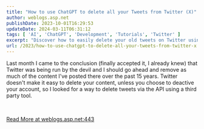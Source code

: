 ```yaml
---
title: "How to use ChatGPT to delete all your Tweets from Twitter (X)"
author: weblogs.asp.net
publishDate: 2023-10-01T16:29:53
updateDate: 2024-03-11T06:31:12
tags: [ 'AI', 'ChatGPT', 'Development', 'Tutorials', 'Twitter' ]
excerpt: "Discover how to easily delete your old tweets on Twitter using a third-party API tool. Say goodbye to unwanted content with a quick solution."
url: /2023/how-to-use-chatgpt-to-delete-all-your-tweets-from-twitter-x  # Use the generated URL with year
---
```

<p>Last month I came to the conclusion (finally accepted it, I already knew) that Twitter was being run by the devil and I should go ahead and remove as much of the content I&#39;ve posted there over the past 15 years. Twitter doesn&#39;t make it easy to delete your content, unless you choose to deactive your account, so I looked for a way to delete tweets via the API using a third party tool.</p>  <p>&nbsp;</p>  <a href="https://weblogs.asp.net:443/christoc/how-to-use-chatgpt-to-delete-all-your-tweets-from-twitter-x">Read More at weblogs.asp.net:443</a>

